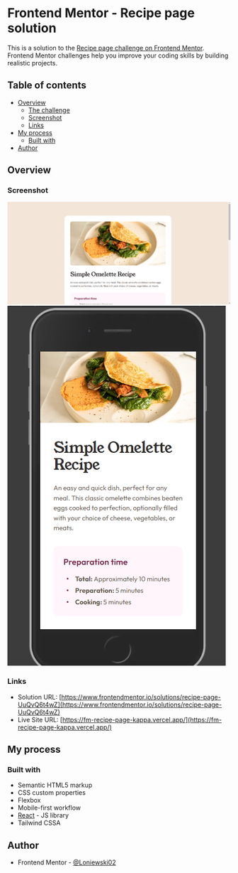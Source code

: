 # Frontend Mentor - Recipe page solution

This is a solution to the [Recipe page challenge on Frontend Mentor](https://www.frontendmentor.io/challenges/recipe-page-KiTsR8QQKm). Frontend Mentor challenges help you improve your coding skills by building realistic projects.

## Table of contents

- [Overview](#overview)
  - [The challenge](#the-challenge)
  - [Screenshot](#screenshot)
  - [Links](#links)
- [My process](#my-process)
  - [Built with](#built-with)
- [Author](#author)

## Overview

### Screenshot

![](./screens/Screenshot_1.png)
![](./screens/Screenshot_2.png)

### Links

- Solution URL: [https://www.frontendmentor.io/solutions/recipe-page-UuQvQ6t4wZ](https://www.frontendmentor.io/solutions/recipe-page-UuQvQ6t4wZ)
- Live Site URL: [https://fm-recipe-page-kappa.vercel.app/](https://fm-recipe-page-kappa.vercel.app/)

## My process

### Built with

- Semantic HTML5 markup
- CSS custom properties
- Flexbox
- Mobile-first workflow
- [React](https://reactjs.org/) - JS library
- Tailwind CSSA

## Author

- Frontend Mentor - [@Loniewski02](https://www.frontendmentor.io/profile/Loniewski02)
